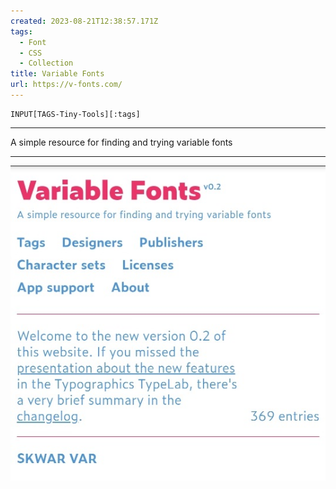 ```yaml
---
created: 2023-08-21T12:38:57.171Z
tags: 
  - Font
  - CSS
  - Collection
title: Variable Fonts
url: https://v-fonts.com/
---
```

```meta-bind
INPUT[TAGS-Tiny-Tools][:tags]
```

___
A simple resource for finding and trying variable fonts
___

![](_attachments/variable-fonts.jpg)
